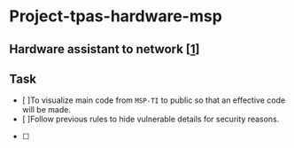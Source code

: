 # Project-tpas-hardware-msp

## Hardware assistant to network [[1](https://github.com/IICDC/MSP-Ti)]

##  Task 
-   [ ]To visualize main code from `MSP-TI` to public so that an effective code will be made.
-   [ ]Follow previous rules to hide vulnerable details for security reasons.
-   [ ]  
